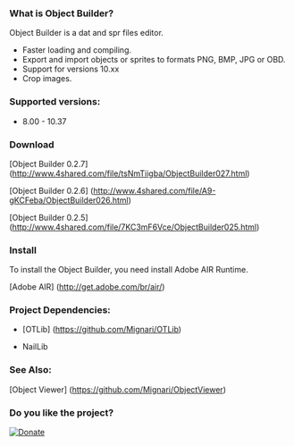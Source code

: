 ### What is Object Builder?

Object Builder is a dat and spr files editor.

* Faster loading and compiling.
* Export and import objects or sprites to formats PNG, BMP, JPG or OBD.
* Support for versions 10.xx
* Crop images.

### Supported versions:

* 8.00 - 10.37

### Download

[Object Builder 0.2.7] (http://www.4shared.com/file/tsNmTiigba/ObjectBuilder027.html)


[Object Builder 0.2.6] (http://www.4shared.com/file/A9-gKCFeba/ObjectBuilder026.html)


[Object Builder 0.2.5] (http://www.4shared.com/file/7KC3mF6Vce/ObjectBuilder025.html)


### Install 

To install the Object Builder, you need install Adobe AIR Runtime.

[Adobe AIR] (http://get.adobe.com/br/air/)

### Project Dependencies:

* [OTLib] (https://github.com/Mignari/OTLib)

* NailLib

### See Also:

[Object Viewer] (https://github.com/Mignari/ObjectViewer)

### Do you like the project?

[![Donate](https://www.paypalobjects.com/en_US/i/btn/btn_donate_LG.gif)](https://www.paypal.com/cgi-bin/webscr?cmd=_s-xclick&hosted_button_id=QFNUYQ24ULK7S)

